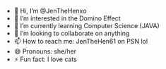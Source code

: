 - 👋 Hi, I’m @JenTheHenxo
- 👀 I’m interested in the Domino Effect
- 🌱 I’m currently learning Computer Science (JAVA)
- 💞️ I’m looking to collaborate on anything
- 📫 How to reach me: JenTheHen61 on PSN lol 
- 😄 Pronouns: she/her
- ⚡ Fun fact: I love cats

<!---
JenTheHenxo/JenTheHenxo is a ✨ special ✨ repository because its `README.md` (this file) appears on your GitHub profile.
You can click the Preview link to take a look at your changes.
--->

